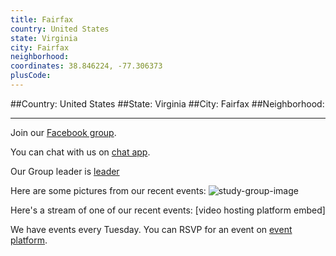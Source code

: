 ```yaml
---
title: Fairfax
country: United States
state: Virginia
city: Fairfax
neighborhood: 
coordinates: 38.846224, -77.306373
plusCode:
---
```


##Country: United States
##State: Virginia
##City: Fairfax
##Neighborhood: 
*****
Join our [Facebook group](https://www.facebook.com/groups/free.code.camp.fairfax).

You can chat with us on [chat app]().

Our Group leader is [leader]()

Here are some pictures from our recent events:
![study-group-image]()

Here's a stream of one of our recent events:
[video hosting platform embed]

We have events every Tuesday. You can RSVP for an event on [event platform]().
